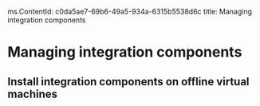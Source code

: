 ms.ContentId: c0da5ae7-69b6-49a5-934a-6315b5538d6c
title: Managing integration components

# Managing integration components


## Install integration components on offline virtual machines
